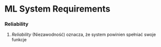 # ML System Requirements
### Reliability
1. *Reliability* (Niezawodność) oznacza, że system powinien spełniać swoje funkcje 

### 